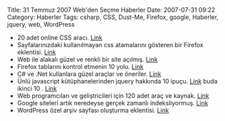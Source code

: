 Title: 31 Temmuz 2007 Web&#039;den Seçme Haberler
Date: 2007-07-31 09:22
Category: Haberler
Tags: csharp, CSS, Dust-Me, Firefox, google, Haberler, jquery, web, WordPress

-   20 adet online CSS aracı. [Link][]
-   Sayfalarınızdaki kullanılmayan css atamalarını gösteren bir Firefox
    eklentisi. [Link][1]
-   Web ile alakalı güzel ve renkli bir site açılmış. [Link][2]
-   Firefox tablarını kontrol etmenin 10 yolu. [Link][3]
-   C# ve .Net kullanlara güzel araçlar ve öneriler. [Link][4]
-   Ünlü javascript kütüphanelerinden jquery hakkında 10 ipuçu.
    [Link][5] buda ikinci 10 . [Link][6]
-   Web programcıları ve geliştricileri için 120 adet araç ve kaynak.
    [Link][7]
-   Google siteleri artık neredeyse gerçek zamanlı indeksliyormuş.
    [Link][8]
-   WordPress özel arşiv sayfası oluşturma eklentisi. [Link][9]

</p>

  [Link]: http://cssjuice.com/20-popular-css-online-tools/
    "CSS Araçları"
  [1]: http://www.sitepoint.com/dustmeselectors/ "Dust-Me"
  [2]: http://www.webdesignerwall.com/ "web designer wall"
  [3]: http://www.friedbeef.com/2007/07/13/top-10-ways-best-ways-to-manage-firefox-tabs/
    "Firefox tab"
  [4]: http://blog.lowesoftware.com/software-development/a-developers-toolkit-for-c-and-net
    "c# ve .Net"
  [5]: http://www.phpfour.com/blog/2007/06/30/jquery-essentials/
    "jquery"
  [6]: http://www.phpfour.com/blog/2007/07/28/jquery-essentials-round-2/
    "jQuery"
  [7]: http://mashable.com/2007/07/28/web-development/ "web"
  [8]: http://googlesystem.blogspot.com/2007/07/google-indexing-many-web-pages-in-real.html
    "Google"
  [9]: http://www.fikirbozan.net/wordpress-icin-arsiv-sayfalari-olusturmak-fikirbozan-arsivcik-10/
    "Link"
